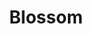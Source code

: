 ---
title: Blossom
date: 
draft: false

# descripcion
description : Anillo de plata 925 y nácar

materials: Plata 925

color: Plata y nácar

dimensions: 17ml diámetro

code: 05-23-0580

type: "Anillos"

categories: []

price: $5.440,00

# Images
# first image will be shown in the product page
images:
  # - image: "images/path_to_image"
  # La ubicacion de las imagenes es imagenes/Anillos/Anillos.Plata/05-23-0580-blossom
  - image: "./images/anillos/plata/05-23-0580.JPG"
---